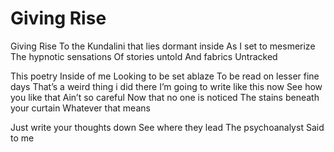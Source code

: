 # Giving Rise

Giving Rise
To the Kundalini that lies dormant inside
As I set to mesmerize
The hypnotic sensations
Of stories untold
And fabrics
Untracked

This poetry
Inside of me
Looking to be set ablaze
To be read on lesser fine days
That’s a weird thing i did there
I’m going to write like this now
See how you like that
Ain’t so careful
Now that no one is noticed
The stains beneath your curtain
 Whatever that means

Just write your thoughts down
See where they lead
The psychoanalyst
Said to me
